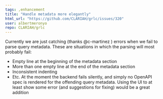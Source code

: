 ```yaml
---
tags: ,enhancement
title: "Handle metadata more elegantly"
html_url: "https://github.com/CLARIAH/grlc/issues/320"
user: albertmeronyo
repo: CLARIAH/grlc
---
```


Currently we are just catching (thanks @c-martinez ) errors when we fail to parse query metadata. These are situations in which the parsing will most probably fail:
- Empty line at the beginning of the metadata section
- More than one empty line at the end of the metadata section
- Inconsistent indenting
- Etc.
At the moment the backend fails silently, and simply no OpenAPI spec is rendered for the offending query metadata. Using the UI to at least show some error (and suggestions for fixing) would be a great addition
